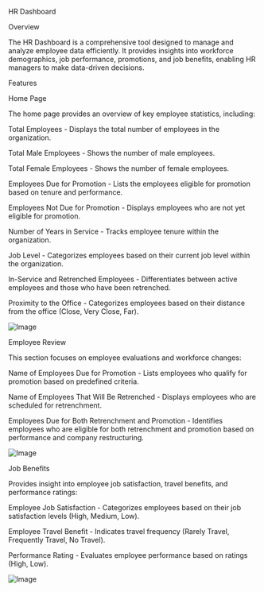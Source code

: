 HR Dashboard

Overview

The HR Dashboard is a comprehensive tool designed to manage and analyze employee data efficiently. It provides insights into workforce demographics, job performance, promotions, and job benefits, enabling HR managers to make data-driven decisions.

Features

Home Page

The home page provides an overview of key employee statistics, including:

Total Employees - Displays the total number of employees in the organization.

Total Male Employees - Shows the number of male employees.

Total Female Employees - Shows the number of female employees.

Employees Due for Promotion - Lists the employees eligible for promotion based on tenure and performance.

Employees Not Due for Promotion - Displays employees who are not yet eligible for promotion.

Number of Years in Service - Tracks employee tenure within the organization.

Job Level - Categorizes employees based on their current job level within the organization.

In-Service and Retrenched Employees - Differentiates between active employees and those who have been retrenched.

Proximity to the Office - Categorizes employees based on their distance from the office (Close, Very Close, Far).

![Image](https://github.com/user-attachments/assets/cfbe89aa-e657-4693-a1fb-379a3f082289)


Employee Review

This section focuses on employee evaluations and workforce changes:

Name of Employees Due for Promotion - Lists employees who qualify for promotion based on predefined criteria.

Name of Employees That Will Be Retrenched - Displays employees who are scheduled for retrenchment.

Employees Due for Both Retrenchment and Promotion - Identifies employees who are eligible for both retrenchment and promotion based on performance and company restructuring.

![Image](https://github.com/user-attachments/assets/24e69e75-e526-42bb-9714-8f51b3c1b707)

Job Benefits

Provides insight into employee job satisfaction, travel benefits, and performance ratings:

Employee Job Satisfaction - Categorizes employees based on their job satisfaction levels (High, Medium, Low).

Employee Travel Benefit - Indicates travel frequency (Rarely Travel, Frequently Travel, No Travel).

Performance Rating - Evaluates employee performance based on ratings (High, Low).

![Image](https://github.com/user-attachments/assets/0e431561-6b00-46b0-a2ed-e48cb31d103f)
